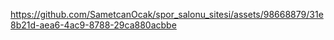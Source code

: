 

https://github.com/SametcanOcak/spor_salonu_sitesi/assets/98668879/31e8b21d-aea6-4ac9-8788-29ca880acbbe

